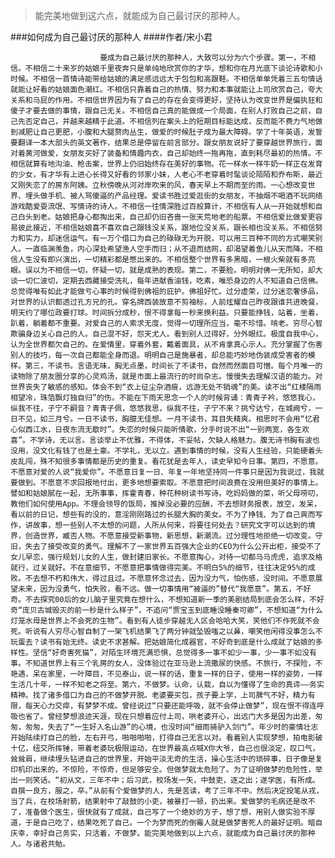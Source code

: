 > 能完美地做到这六点，就能成为自己最讨厌的那种人。

###如何成为自己最讨厌的那种人
####作者/宋小君

						要成为自己最讨厌的那种人，大致可以分为六个步骤。第一，不相信。不相信二十来岁的姑娘千里夜奔只是单纯地欣赏你的才华，想和你在月光底下谈论诗歌和小时候。不相信一首情诗能带给姑娘的满足感远远大于包包和高跟鞋。不相信单单凭着三五句情话就能让好看的姑娘面色潮红。不相信只靠着自己的热情、努力和本事就能让上司欣赏自己，夸大关系和马屁的作用。不相信世界因为有了自己的存在会变得更好，坚持认为改变世界是偏执狂和傻子才要去做的事情，跟自己无关。不相信自己真的能做成一个局面，在别人打败自己之前，自己先否定自己，并越来越精于此道。不相信列在案头上的短期目标能达成，反而能不费力气地做到减肥让自己更肥，小腹和大腿赘肉丛生，做爱的时候肚子成为最大障碍。学了十年英语，发誓要翻译一本大部头的英文著作，结果总是停留在前言部分。跟女朋友说好了要穿越世界旅行，面对着黄河做爱，女朋友买好了装备和情趣内衣，自己却始终一拖再拖，直到耗尽最初的热情。不相信就算有地沟油、枪击案，世界上仍旧始终存在美好的事物。花一样水一样牛奶一样正在发育的少女，有才华有上进心长得又好看的邻家小妹，人老心不老穿着时髦谈论陌陌和乔布斯，最近又刚失恋了的房东阿姨。立秋傍晚从河对岸吹来的风，春天早上不期而至的雨。一心想改变世界、埋头做手机、被人骂傻逼的产品经理。爱读书胜过爱逛街的女朋友，不抽烟不喝酒不玩网络游戏酷爱耍流氓、写情诗的诗人。不相信一往情深胜过百般算计，不相信有人从一开始就想和自己白头到老。姑娘把身心都掏出来，自己却仍旧吝啬一张天荒地老的船票。不相信爱比做爱更容易彼此接近，不相信姑娘喜不喜欢自己跟钱没关系，跟地位没关系，跟长相也没关系。不相信努力和实力，却迷信运气。有一万个借口为自己的碌碌无为开脱，可以用三百种不同的方式嘲笑别人。一直临渊羡鱼，内心深处希望渔人空手而归；从不退而结网，却渴望着鱼儿从天而降。不相信人生没有即兴演出，一切精彩都是憋出来的。不相信整个世界有多黑暗，一根火柴就有多亮眼。误以为不相信一切，怀疑一切，就是成熟的表现。第二，不要脸。明明对佛一无所知，却大谈一切仁波切，定期去西藏接受洗礼，每年进献香油钱，吃素，唯恐身边的人不知道自己信佛。总觉得唯有如此才能做亏心事的时候得到佛祖的庇护。佛祖好忙。过分虚荣，过分迷恋奢侈品，对世界的认识都透过孔方兄的孔。穿名牌西装故意不剪袖标，人前炫耀自己昨夜跟谁共进晚餐，明天约了哪位政要打球。时间拆分成秒，恨不得拿每一秒来换利益。只要能挣钱，站着，坐着，趴着，躺着都不重要。对爱自己的人索求无度，觉得一切理所应当，毫不珍惜。啃老。穷尽心智欺骗身边关心自己的人。自己混不好，怨天尤人。看到别人过得好，分外眼红。极度自我中心，认为全世界都欠自己的。在爱情里，穿着外套，戴着面具，从不肯拿真心示人。充分掌握了伤害别人的技巧，每一次自己都能全身而退。明明自己是施暴者，却总能巧妙地伪装成受害者的模样。第三，不读书。言语无味，胸无点墨，时间长了不读书，自然而然面目可憎。每个月唯一的读物除了朋友圈分享的心灵鸡汤，就是市面上最流行的时尚杂志。慢慢失去理解汉语的能力。对世界丧失了敏感的感知。体会不到“衣上征尘杂酒痕，远游无处不销魂”的美。读不出“红楼隔雨相望冷，珠箔飘灯独自归”的伤。不能在下雨天思念一个人的时候背诵：青青子衿，悠悠我心，纵我不往，子宁不嗣音？青青子佩，悠悠我思，纵我不往，子宁不来？挑兮达兮，在城阙兮，一日不见，如三月兮。一日不读书，胸臆无佳想。一月不读书，耳目失精爽。相思时不会用“忆君心似西江水，日夜东流无歇时”。失恋的时候只能听情歌，分手时说不出“一别两宽，各生欢喜”。不学诗，无以言。言谈举止不优雅，不得体，不妥帖，欠缺人格魅力。腹无诗书胸有波也没用，没文化有钱了也是土豪。不学礼，无以立。遇到事情的时候，没有人生经验，只能硬着头皮乱闯，殊不知很多事情都是历史的重复。看花犹是去年人，读史早知今日事。第四，不愿意。不愿意对爱的人说“我爱你”。不愿意日复一日、年复一年地坚持同一件事只是因为我说过，我就要做到。不愿意不求回报地付出，更多地想要索取。不愿意把时间浪费在没用但美好的事情上。譬如和姑娘腻在一起，无所事事，挥霍青春，种花种树读书写诗。吃妈妈做的菜，听父母唠叨，教他们如何使用App。不理会领导的饭局，推掉没必要的应酬，不去想财务报表，放空，发呆，看以前的日记，想些有的没的，意淫刚刚路过的长腿大胸的美女。不为了挣钱、为了自己爽而写作，讲故事，想一些别人不太想的问题，人所从何来，将要往何处去？研究文字可以达到的境界，创造世界，臧否人物。不愿意接受新事物，新思想，新潮流。过分理性地拒绝一切改变。守旧，失去了接受改变的勇气。理解不了一家世界五百强大企业的CEO为什么公开出柜，接受不了女儿早恋，强行规划儿女的人生，做封建旧家长。不愿意掏心，对待一切都马马虎虎，追求及格就行，过关就好。不在意细节，不愿意把事情做得完美。不明白5%的细节，往往决定95%的成败。不去想不朽和伟大，得过且过。不愿意怀念过去，因为没力气，怕伤感，没时间。不愿意展望未来，因为没勇气，怕失败，看不远。做一切事情用“被逼的”替代“我愿意”。第五，不好奇。不去探究00后的女儿脑子里究竟在想什么，不想知道新一季的美剧结局到底会怎么样，不好奇“庞贝古城毁灭的前一秒是什么样子”，不追问“贾宝玉到底睡没睡秦可卿”，不想知道“为什么灯笼水母是世界上不会死的生物”。看到有人徒步穿越无人区会哈哈大笑，笑他们不作死就不会死。听说有人穷尽心智自制了一架飞机结果飞了两分钟就坠毁嗤之以鼻，嘲笑他闲得没事怎么不玩蛋去？读书有始无终。读史不求甚解。把姑娘简化成器官，不好奇到底是什么成就了姑娘的多样性。坚信“好奇害死猫”，对陌生环境充满恐惧，总觉得多一事不如少一事，少一事不如没有事。不知道世界上有三个乳房的女人，没体验过在亚马逊上流撒尿的快感。不旅行，不探险，不艳遇，呆在家里，一叶障目，不见泰山，说一样的话，重复一样的日子，使用一样的姿势，一样生活几十年，一样不知老之将至。第六，不做梦。认命，认栽，自以为懂得了生命的真谛——务实精神。找了诸多借口为自己的不做梦开脱。老婆要买包，孩子要上学，上司脾气不好，精力有限，每天心力交瘁，有梦梦不成。曾经说过“只要还能呼吸，就不会停止做梦”，现在恨不得连呼吸也省了。曾经梦想浪迹天涯，现在只想着应付上司，哄老婆开心，出远门大多是因为出差，匆匆，匆匆，失去了“一生好入名山游”的心境，也没时间“细雨骑驴入剑门”。年少时的豪情壮志开始陆续打自己的脸，左右开弓，啪啪啪啪，打得自己无言以对。看着别人实现梦想，拍电影破十亿，纽交所挥锤，带着老婆玩极限运动，在世界最高点喊X你大爷，自己也很淡定，叹口气，耸耸肩，继续埋头钻进自己的世界里，开始平淡无奇的生活，操心生活中的琐碎事，日子像是复印机印出来的，不惊险，不惊奇，但足够安全。但做梦就太危险了。为了证明做梦的危险性，举出一则笑话。“初从文，三年不中；后习武，校场发一矢，中鼓吏，逐之出；遂学医，有所成。自撰一良方，服之，卒。”从前有个爱做梦的人，先是苦读，考了三年不中。然后决定投笔从戎，当了兵，在校场射箭，结果射中了敲鼓的小吏，被暴打一顿，扔出来。爱做梦的毛病还是改不了，准备做个医生，很快就有了成就，自己写了一个绝妙的方子，想了想，用别人做实验不厚道，于是自己吃了，结果吃死了自己。一个为梦而死的倒霉人就是做梦害死人的最好证明。暗自庆幸，幸好自己务实，只活着，不做梦。能完美地做到以上六点，就能成为自己最讨厌的那种人。与诸君共勉。			  		